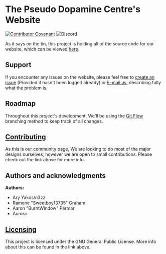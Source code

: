 # The Pseudo Dopamine Centre's Website
[![Contributor Covenant](https://img.shields.io/badge/Contributor%20Covenant-v2.0%20adopted-ff69b4.svg)](https://github.com/ThePseudoDopamineCentre/ThePseudoDopamineCentre.github.io/blob/master/CODE_OF_CONDUCT.md) ![Discord](https://img.shields.io/discord/556908017594138646?color=%234E5D94%20&label=TPDC&logo=Discord)

As it says on the tin, this project is holding all of the source code for our website, which can be viewed [here](https://ThePseudoDopamineCentre.github.io).

## Support
If you encounter any issues on the website, please feel free to [create an issue](https://github.com/ThePseudoDopamineCentre/ThePseudoDopamineCentre.github.io/issues) (Provided it hasn't been logged already) or [E-mail us](mailto:thepseudodopaminecentre@gmail.com), describing fully what the problem is.

## Roadmap
Throughout this project's development, We'll be using the [Git Flow](https://res.cloudinary.com/practicaldev/image/fetch/s--A57dbxFl--/c_limit%2Cf_auto%2Cfl_progressive%2Cq_auto%2Cw_880/https://thepracticaldev.s3.amazonaws.com/i/pyeszwkiezdk5owzq2tq.png) branching method to keep track of all changes.

## [Contributing](https://github.com/ThePseudoDopamineCentre/ThePseudoDopamineCentre.github.io/blob/master/CONTRIBUTING.md)
As this is our community page, We are looking to do most of the major designs ourselves, however we are open to small contributions. Please check out the link above for more info.

## Authors and acknowledgments
**Authors:**
- Ary Yakos/n3zz
- Ramone "Sweetboy13735" Graham
- Aaron "BurntWindow" Parmar
- Aurora

## [Licensing](https://github.com/ThePseudoDopamineCentre/ThePseudoDopamineCentre.github.io/blob/master/LICENSE)
This project is licensed under the GNU General Public License. More info about this can be found in the link above.
